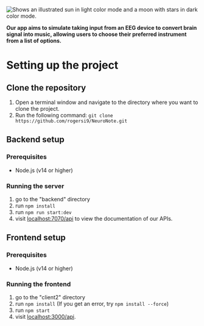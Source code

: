 <picture>
 <source media="(prefers-color-scheme: light)" srcset="https://github.com/rogersi9/NeuroNote/blob/main/client2/public/logo-black.svg">
 <img alt="Shows an illustrated sun in light color mode and a moon with stars in dark color mode." src="https://github.com/rogersi9/NeuroNote/blob/main/client2/public/logo-white.svg">
</picture>

**Our app aims to simulate taking input from an EEG device to convert brain signal into music, allowing users to choose their preferred instrument from a list of options.**

# Setting up the project

## Clone the repository

1. Open a terminal window and navigate to the directory where you want to clone the project.
2. Run the following command:
   `git clone https://github.com/rogersi9/NeuroNote.git`

## Backend setup

### Prerequisites

- Node.js (v14 or higher)

### Running the server

1. go to the "backend" directory
2. run `npm install`
3. run `npm run start:dev`
4. visit <a href="http:localhost:7070/api">localhost:7070/api</a> to view the documentation of our APIs.

## Frontend setup

### Prerequisites

- Node.js (v14 or higher)

### Running the frontend

1. go to the "client2" directory
2. run `npm install` (If you get an error, try `npm install --force`)
3. run `npm start`
4. visit <a href="http:localhost:3000">localhost:3000/api</a>.
